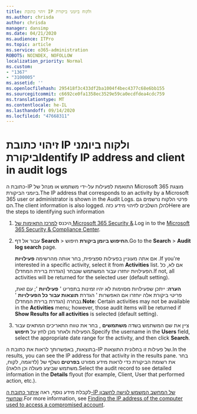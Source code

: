 ```yaml
---
title: זיהוי כתובת IP ולקוח ביומני ביקורת
ms.author: chrisda
author: chrisda
manager: dansimp
ms.date: 04/21/2020
ms.audience: ITPro
ms.topic: article
ms.service: o365-administration
ROBOTS: NOINDEX, NOFOLLOW
localization_priority: Normal
ms.custom:
- "1367"
- "3100005"
ms.assetid: ''
ms.openlocfilehash: 295418f3c433df2ba1004f4bec4377c68e6bb155
ms.sourcegitcommit: c6692ce0fa1358ec3529e59ca0ecdfdea4cdc759
ms.translationtype: MT
ms.contentlocale: he-IL
ms.lasthandoff: 09/14/2020
ms.locfileid: "47668311"
---
```

# <a name="identify-ip-address-and-client-in-audit-logs"></a><span data-ttu-id="ea449-102">זיהוי כתובת IP ולקוח ביומני ביקורת</span><span class="sxs-lookup"><span data-stu-id="ea449-102">Identify IP address and client in audit logs</span></span>

<span data-ttu-id="ea449-103">כתובת ה-IP התואמת לפעילות על-ידי משתמש או מנהל של Microsoft 365 מוצגת ביומני הביקורת.</span><span class="sxs-lookup"><span data-stu-id="ea449-103">The IP address that corresponds to an activity by a Microsoft 365 user or administrator is shown in the Audit Logs.</span></span> <span data-ttu-id="ea449-104">פרטי הלקוח נרשמים גם הם.</span><span class="sxs-lookup"><span data-stu-id="ea449-104">The client information is also logged.</span></span> <span data-ttu-id="ea449-105">להלן השלבים לזיהוי מידע כזה</span><span class="sxs-lookup"><span data-stu-id="ea449-105">Here are the steps to identifying such information</span></span>

1. <span data-ttu-id="ea449-106">היכנס [למרכז התאימות של Microsoft 365 Security &](https://protection.office.com/).</span><span class="sxs-lookup"><span data-stu-id="ea449-106">Log in to the [Microsoft 365 Security & Compliance Center](https://protection.office.com/).</span></span>

2. <span data-ttu-id="ea449-107">עבור אל דף **Search**  >  **החיפוש ביומן ביקורת** חיפוש.</span><span class="sxs-lookup"><span data-stu-id="ea449-107">Go to the **Search** > **Audit log search** page.</span></span>

   <span data-ttu-id="ea449-108">אם אתה מעוניין בפעילות ספציפית, בחר אותה מהרשימה **פעילויות** .</span><span class="sxs-lookup"><span data-stu-id="ea449-108">If you're interested in a specific activity, select it from **Activities** list.</span></span> <span data-ttu-id="ea449-109">אם לא, כל הפעילויות יוחזרו עבור המשתמש שנבחר (הגדרת ברירת המחדל).</span><span class="sxs-lookup"><span data-stu-id="ea449-109">If not, all activities will be returned for the selected user (default setting).</span></span>

   <span data-ttu-id="ea449-110">**הערה**: ייתכן שפעילויות מסוימות לא יהיו זמינות בתפריט ' **פעילויות** '; עם זאת, פריטי ביקורת אלה יוחזרו אם האפשרות ' הגדרת **תוצאות עבור כל הפעילויות** ' נבחרה (הגדרת ברירת המחדל).</span><span class="sxs-lookup"><span data-stu-id="ea449-110">**Note**: Certain activities may not be available in the **Activities** menu; however, those audit items will be returned if **Show Results for all activities** is selected (default setting).</span></span>

3. <span data-ttu-id="ea449-111">ציין את שם המשתמש בשדה **משתמשים** , בחר את טווח התאריכים המתאים עבור הפעילות ולאחר מכן לחץ על **חיפוש**.</span><span class="sxs-lookup"><span data-stu-id="ea449-111">Specify the username in the **Users** field, select the appropriate date range for the activity, and then click **Search**.</span></span>

<span data-ttu-id="ea449-112">בתוצאות, באפשרותך לראות את כתובת ה-IP של פעילות זו בחלונית התוצאות.</span><span class="sxs-lookup"><span data-stu-id="ea449-112">In the results, you can see the IP address for that activity in the results pane.</span></span> <span data-ttu-id="ea449-113">בחר את רשומת הביקורת כדי לראות מידע מפורט **בפרטים** נשלף של (לדוגמה, לקוח, משתמש שביצע פעולה וכן הלאה).</span><span class="sxs-lookup"><span data-stu-id="ea449-113">Select the audit record to see detailed information in the **Details** flyout (for example, Client, User that performed action, etc.).</span></span>

<span data-ttu-id="ea449-114">לקבלת מידע נוסף, ראה [איתור כתובת ה-IP של המחשב המשמש לגישה לחשבון שנחשף](https://docs.microsoft.com/microsoft-365/compliance/auditing-troubleshooting-scenarios#find-the-ip-address-of-the-computer-used-to-access-a-compromised-account).</span><span class="sxs-lookup"><span data-stu-id="ea449-114">For more information, see [Finding the IP address of the computer used to access a compromised account](https://docs.microsoft.com/microsoft-365/compliance/auditing-troubleshooting-scenarios#find-the-ip-address-of-the-computer-used-to-access-a-compromised-account).</span></span>
